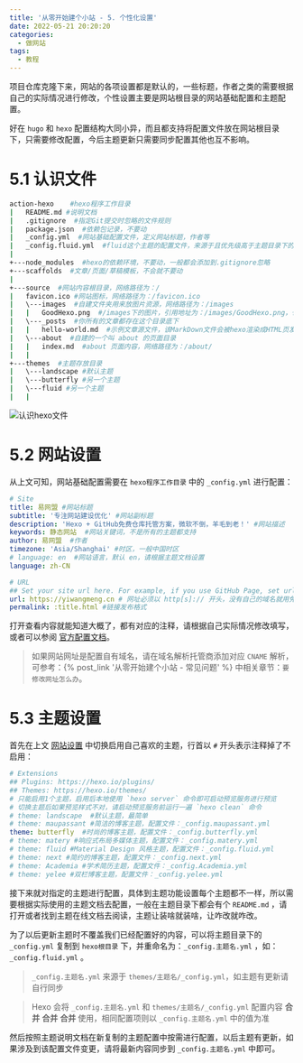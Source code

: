 ```yaml
---
title: '从零开始建个小站 - 5. 个性化设置'
date: 2022-05-21 20:20:20
categories:
  - 做网站
tags:
  - 教程
---
```

项目仓库克隆下来，网站的各项设置都是默认的，一些标题，作者之类的需要根据自己的实际情况进行修改，个性设置主要是网站根目录的网站基础配置和主题配置。

好在 `hugo` 和 `hexo` 配置结构大同小异，而且都支持将配置文件放在网站根目录下，只需要修改配置，今后主题更新只需要同步配置其他也互不影响。
<!-- more -->
# 5.1 认识文件
```bash
action-hexo    #hexo程序工作目录
|   README.md #说明文档
|   .gitignore  #指定Git提交时忽略的文件规则
|   package.json  #依赖包记录，不要动
|   _config.yml  #网站基础配置文件，定义网站标题，作者等
|   _config.fluid.yml  #fluid这个主题的配置文件，来源于且优先级高于主题目录下的_config.yml
|
+---node_modules  #hexo的依赖环境，不要动，一般都会添加到.gitignore忽略
+---scaffolds  #文章/页面/草稿模板，不会就不要动
|
+---source  #网站内容根目录，网络路径为：/
|   favicon.ico #网站图标，网络路径为：/favicon.ico
|   \---images  #自建文件夹用来放图片资源，网络路径为：/images
|   |   GoodHexo.png  #/images下的图片，引用地址为：/images/GoodHexo.png，也可以相对路径：../images/GoodHexo.png
|   \---_posts  #你所有的文章都存在这个目录底下
|   |   hello-world.md  #示例文章源文件，该MarkDown文件会被hexo渲染成HTML页发布
|   \---about  #自建的一个叫 about 的页面目录
|   |   index.md  #about 页面内容，网络路径为：/about/
|   |
+---themes  #主题存放目录
|   \---landscape #默认主题
|   \---butterfly #另一个主题
|   \---fluid #另一个主题
|   |
```
![认识hexo文件](https://static.yiwangmeng.com/https://raw.githubusercontent.com/828767/static/master/images/hexo-files-tree.png "Hexo 项目文件结构")

# 5.2 网站设置
从上文可知，网站基础配置需要在 `hexo程序工作目录` 中的 `_config.yml` 进行配置：
```yml
# Site
title: 易网盟 #网站标题
subtitle: '专注网站建设优化' #网站副标题
description: 'Hexo + GitHub免费仓库托管方案，微软不倒，羊毛到老！' #网站描述
keywords: 静态网站  #网站关键词，不是所有的主题都支持
author: 易网盟  #作者
timezone: 'Asia/Shanghai' #时区，一般中国时区
# language: en  #网站语言，默认 en，请根据主题文档设置
language: zh-CN

# URL
## Set your site url here. For example, if you use GitHub Page, set url as 'https://username.github.io/project'
url: https://yiwangmeng.cn # 网址必须以 http[s]:// 开头，没有自己的域名就用免费 username.github.io
permalink: :title.html #链接发布格式
```
打开查看内容就能知道大概了，都有对应的注释，请根据自己实际情况修改填写，或者可以参阅 [官方配置文档](https://hexo.io/docs/configuration.html)。
> 如果网站网址是配置自有域名，请在域名解析托管商添加对应 `CNAME` 解析，可参考：{% post_link '从零开始建个小站 - 常见问题' %} 中相关章节：`要修改网址怎么办`。
# 5.3 主题设置
首先在上文 [网站设置](#5-2-网站设置) 中切换启用自己喜欢的主题，行首以 `#` 开头表示注释掉了不启用：
```yml
# Extensions 
## Plugins: https://hexo.io/plugins/
## Themes: https://hexo.io/themes/
# 只能启用1个主题，启用后本地使用 `hexo server` 命令即可启动预览服务进行预览
# 切换主题后如果预览样式不对，请启动预览服务前运行一遍 `hexo clean` 命令
# theme: landscape  #默认主题，最简单
# theme: maupassant #简洁的博客主题，配置文件：_config.maupassant.yml
theme: butterfly  #时尚的博客主题，配置文件：_config.butterfly.yml
# theme: matery #响应式布局多媒体主题，配置文件：_config.matery.yml
# theme: fluid #Material Design 风格主题，配置文件：_config.fluid.yml
# theme: next #简约的博客主题，配置文件：_config.next.yml
# theme: Academia #学术简历主题，配置文件：_config.Academia.yml
# theme: yelee #双栏博客主题，配置文件：_config.yelee.yml
```

接下来就对指定的主题进行配置，具体到主题功能设置每个主题都不一样，所以需要根据实际使用的主题文档去配置，一般在主题目录下都会有个 `README.md` ，请打开或者找到主题在线文档去阅读，主题让装啥就装啥，让咋改就咋改。

为了以后更新主题时不覆盖我们已经配置好的内容，可以将主题目录下的 `_config.yml` 复制到 `hexo根目录` 下，并重命名为：`_config.主题名.yml` ，如：`_config.fluid.yml` 。

> `_config.主题名.yml` 来源于 `themes/主题名/_config.yml`，如主题有更新请自行同步

> Hexo 会将 `_config.主题名.yml` 和 `themes/主题名/_config.yml` 配置内容 **合并**  **合并**  **合并** 使用，相同配置项则以 `_config.主题名.yml` 中的值为准


然后按照主题说明文档在新复制的主题配置中按需进行配置，以后主题有更新，如果涉及到该配置文件变更，请将最新内容同步到 `_config.主题名.yml` 中即可。